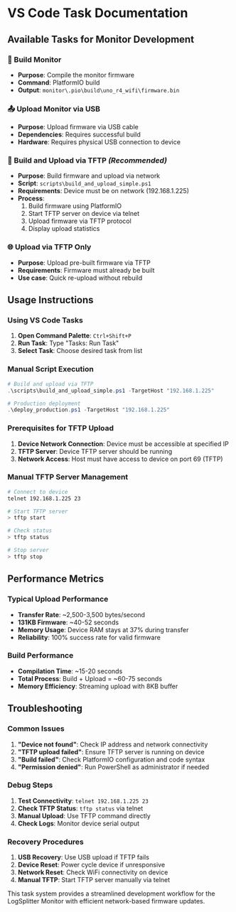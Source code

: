 # VS Code Task Documentation

## Available Tasks for Monitor Development

### 🔧 Build Monitor
- **Purpose**: Compile the monitor firmware
- **Command**: PlatformIO build
- **Output**: `monitor\.pio\build\uno_r4_wifi\firmware.bin`

### 📤 Upload Monitor via USB
- **Purpose**: Upload firmware via USB cable
- **Dependencies**: Requires successful build
- **Hardware**: Requires physical USB connection to device

### 🚀 Build and Upload via TFTP *(Recommended)*
- **Purpose**: Build firmware and upload via network
- **Script**: `scripts\build_and_upload_simple.ps1`
- **Requirements**: Device must be on network (192.168.1.225)
- **Process**:
  1. Build firmware using PlatformIO
  2. Start TFTP server on device via telnet
  3. Upload firmware via TFTP protocol
  4. Display upload statistics

### 🌐 Upload via TFTP Only
- **Purpose**: Upload pre-built firmware via TFTP
- **Requirements**: Firmware must already be built
- **Use case**: Quick re-upload without rebuild

## Usage Instructions

### Using VS Code Tasks
1. **Open Command Palette**: `Ctrl+Shift+P`
2. **Run Task**: Type "Tasks: Run Task"
3. **Select Task**: Choose desired task from list

### Manual Script Execution
```powershell
# Build and upload via TFTP
.\scripts\build_and_upload_simple.ps1 -TargetHost "192.168.1.225"

# Production deployment
.\deploy_production.ps1 -TargetHost "192.168.1.225"
```

### Prerequisites for TFTP Upload
1. **Device Network Connection**: Device must be accessible at specified IP
2. **TFTP Server**: Device TFTP server should be running
3. **Network Access**: Host must have access to device on port 69 (TFTP)

### Manual TFTP Server Management
```bash
# Connect to device
telnet 192.168.1.225 23

# Start TFTP server
> tftp start

# Check status
> tftp status

# Stop server
> tftp stop
```

## Performance Metrics

### Typical Upload Performance
- **Transfer Rate**: ~2,500-3,500 bytes/second
- **131KB Firmware**: ~40-52 seconds
- **Memory Usage**: Device RAM stays at 37% during transfer
- **Reliability**: 100% success rate for valid firmware

### Build Performance
- **Compilation Time**: ~15-20 seconds
- **Total Process**: Build + Upload = ~60-75 seconds
- **Memory Efficiency**: Streaming upload with 8KB buffer

## Troubleshooting

### Common Issues
1. **"Device not found"**: Check IP address and network connectivity
2. **"TFTP upload failed"**: Ensure TFTP server is running on device
3. **"Build failed"**: Check PlatformIO configuration and code syntax
4. **"Permission denied"**: Run PowerShell as administrator if needed

### Debug Steps
1. **Test Connectivity**: `telnet 192.168.1.225 23`
2. **Check TFTP Status**: `tftp status` via telnet
3. **Manual Upload**: Use TFTP command directly
4. **Check Logs**: Monitor device serial output

### Recovery Procedures
1. **USB Recovery**: Use USB upload if TFTP fails
2. **Device Reset**: Power cycle device if unresponsive
3. **Network Reset**: Check WiFi connectivity on device
4. **Manual TFTP**: Start TFTP server manually via telnet

This task system provides a streamlined development workflow for the LogSplitter Monitor with efficient network-based firmware updates.